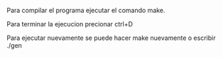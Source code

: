 
Para compilar el programa ejecutar el comando make.

Para terminar la ejecucion precionar ctrl+D

Para ejecutar nuevamente se puede hacer make nuevamente o escribir ./gen

